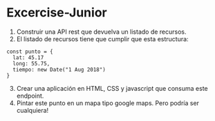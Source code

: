 ﻿# Excercise-Junior

1. Construir una API rest que devuelva un listado de recursos.
2. El listado de recursos tiene que cumplir que esta estructura:
```
const punto = {
  lat: 45.17
  long: 55.75,
  tiempo: new Date("1 Aug 2018")
}
```
3. Crear una aplicación en HTML, CSS y javascript que consuma este endpoint.
4. Pintar este punto en un mapa tipo google maps. Pero podría ser cualquiera!
